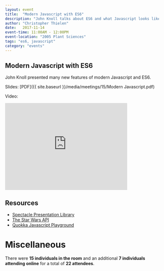 ```yaml
---
layout: event
title:  "Modern Javascript with ES6"
description: "John Knoll talks about ES6 and what Javascript looks like in 2017."
author: "Christopher Thielen"
date:   2017-11-14
event-time: 11:00AM - 12:00PM
event-location: "2005 Plant Sciences"
tags: "es6, javascript"
category: "events"
---
```


Modern Javascript with ES6
-
John Knoll presented many new features of modern Javascript and ES6.

Slides: [PDF]({{ site.baseurl }}/media/meetings/15/Modern Javascript.pdf)

Video:

<iframe id="kaltura_player" src="https://cdnapisec.kaltura.com/p/1770401/sp/177040100/embedIframeJs/uiconf_id/29032722/partner_id/1770401?iframeembed=true&playerId=kaltura_player&entry_id=0_46pnerln&flashvars[mediaProtocol]=rtmp&amp;flashvars[streamerType]=rtmp&amp;flashvars[streamerUrl]=rtmp://www.kaltura.com:1935&amp;flashvars[rtmpFlavors]=1&amp;flashvars[localizationCode]=en&amp;flashvars[leadWithHTML5]=true&amp;flashvars[sideBarContainer.plugin]=true&amp;flashvars[sideBarContainer.position]=left&amp;flashvars[sideBarContainer.clickToClose]=true&amp;flashvars[chapters.plugin]=true&amp;flashvars[chapters.layout]=vertical&amp;flashvars[chapters.thumbnailRotator]=false&amp;flashvars[streamSelector.plugin]=true&amp;flashvars[EmbedPlayer.SpinnerTarget]=videoHolder&amp;flashvars[dualScreen.plugin]=true&amp;&wid=0_kyugy200" width="400" height="285" allowfullscreen webkitallowfullscreen mozAllowFullScreen frameborder="0" title="Kaltura Player"></iframe>

Resources
-
 * [Spectacle Presentation Library](https://github.com/FormidableLabs/spectacle/)
 * [The Star Wars API](https://swapi.co/)
 * [Quokka Javascript Playground](https://quokkajs.com/)

Miscellaneous
=
There were **15 individuals in the room** and an additional **7 individuals attending online** for a total of **22 attendees**.
